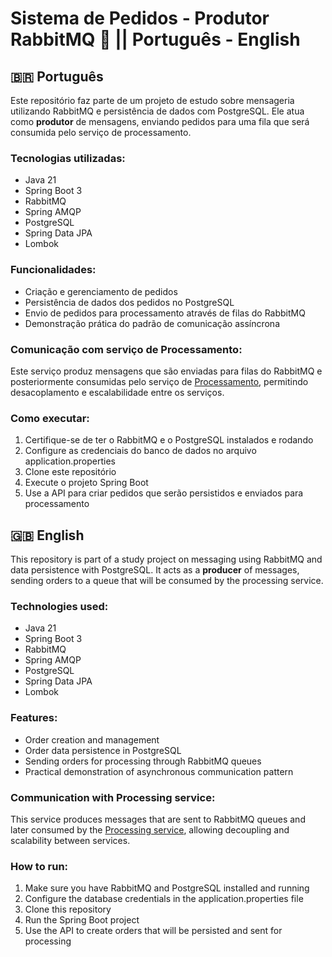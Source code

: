 # Sistema de Pedidos - Produtor RabbitMQ 🚀    ||     Português - English


## 🇧🇷 Português

Este repositório faz parte de um projeto de estudo sobre mensageria utilizando RabbitMQ e persistência de dados com PostgreSQL.
Ele atua como **produtor** de mensagens, enviando pedidos para uma fila que será consumida pelo serviço de processamento.

### Tecnologias utilizadas:
- Java 21
- Spring Boot 3
- RabbitMQ
- Spring AMQP
- PostgreSQL
- Spring Data JPA
- Lombok

### Funcionalidades:
- Criação e gerenciamento de pedidos
- Persistência de dados dos pedidos no PostgreSQL
- Envio de pedidos para processamento através de filas do RabbitMQ
- Demonstração prática do padrão de comunicação assíncrona

### Comunicação com serviço de Processamento:
Este serviço produz mensagens que são enviadas para filas do RabbitMQ e posteriormente consumidas pelo serviço de [Processamento](https://github.com/MouraMath/Processamento), 
permitindo desacoplamento e escalabilidade entre os serviços.

### Como executar:
1. Certifique-se de ter o RabbitMQ e o PostgreSQL instalados e rodando
2. Configure as credenciais do banco de dados no arquivo application.properties
3. Clone este repositório
4. Execute o projeto Spring Boot
5. Use a API para criar pedidos que serão persistidos e enviados para processamento

## 🇬🇧 English

This repository is part of a study project on messaging using RabbitMQ and data persistence with PostgreSQL.
It acts as a **producer** of messages, sending orders to a queue that will be consumed by the processing service.

### Technologies used:
- Java 21
- Spring Boot 3
- RabbitMQ
- Spring AMQP
- PostgreSQL
- Spring Data JPA
- Lombok

### Features:
- Order creation and management
- Order data persistence in PostgreSQL
- Sending orders for processing through RabbitMQ queues
- Practical demonstration of asynchronous communication pattern

### Communication with Processing service:
This service produces messages that are sent to RabbitMQ queues and later consumed by the [Processing service](https://github.com/MouraMath/Processamento),
allowing decoupling and scalability between services.

### How to run:
1. Make sure you have RabbitMQ and PostgreSQL installed and running
2. Configure the database credentials in the application.properties file
3. Clone this repository
4. Run the Spring Boot project
5. Use the API to create orders that will be persisted and sent for processing
